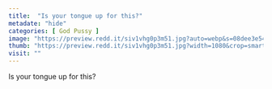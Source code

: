 ```yaml
---
title:  "Is your tongue up for this?"
metadate: "hide"
categories: [ God Pussy ]
image: "https://preview.redd.it/siv1vhg0p3m51.jpg?auto=webp&s=08dee3e541182cf6e80baaf795e5ef3249beb11d"
thumb: "https://preview.redd.it/siv1vhg0p3m51.jpg?width=1080&crop=smart&auto=webp&s=2007ecf816d0fd905998295398043b7b3e223b49"
visit: ""
---
```

Is your tongue up for this?
